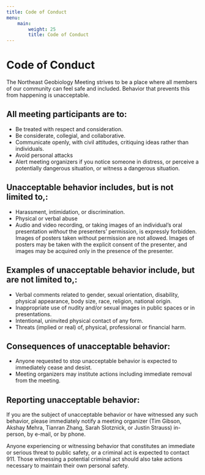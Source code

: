 ```yaml
---
title: Code of Conduct
menu:
    main:
        weight: 25
        title: Code of Conduct
---
```


# Code of Conduct

The Northeast Geobiology Meeting strives to be a place where all members of our community can feel safe and included. Behavior that prevents this from happening is unacceptable.

## All meeting participants are to:

- Be treated with respect and consideration.
- Be considerate, collegial, and collaborative.
- Communicate openly, with civil attitudes, critiquing ideas rather than individuals.
- Avoid personal attacks
- Alert meeting organizers if you notice someone in distress, or perceive a potentially dangerous situation, or witness a dangerous situation.

## Unacceptable behavior includes, but is not limited to,:

- Harassment, intimidation, or discrimination.
- Physical or verbal abuse
- Audio and video recording, or taking images of an individual’s oral presentation *without* the presenters’ permission, is expressly forbidden. Images of posters taken without permission are not allowed. Images of posters may be taken with the explicit consent of the presenter, and images may be acquired only in the presence of the presenter.

## Examples of unacceptable behavior include, but are not limited to,:

- Verbal comments related to gender, sexual orientation, disability, physical appearance, body size, race, religion, national origin.
- Inappropriate use of nudity and/or sexual images in public spaces or in presentations.
- Intentional, uninvited physical contact of any form.
- Threats (implied or real) of, physical, professional or financial harm.

## Consequences of unacceptable behavior:

- Anyone requested to stop unacceptable behavior is expected to immediately cease and desist.
- Meeting organizers may institute actions including immediate removal from the meeting.

## Reporting unacceptable behavior:

If you are the subject of unacceptable behavior or have witnessed any such behavior, please immediately notify a meeting organizer (Tim Gibson, Akshay Mehra, Tianran Zhang, Sarah Slotznick, or Justin Strauss) in-person, by e-mail, or by phone.

Anyone experiencing or witnessing behavior that constitutes an immediate or serious threat to public safety, or a criminal act is expected to contact 911.  Those witnessing a potential criminal act should also take actions necessary to maintain their own personal safety.
